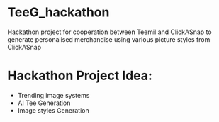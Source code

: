 # TeeG_hackathon
Hackathon project for cooperation between Teemil and ClickASnap to generate personalised merchandise using various picture styles from ClickASnap

# Hackathon Project Idea: 
  * Trending image systems
  * AI Tee Generation 
  * Image styles Generation
